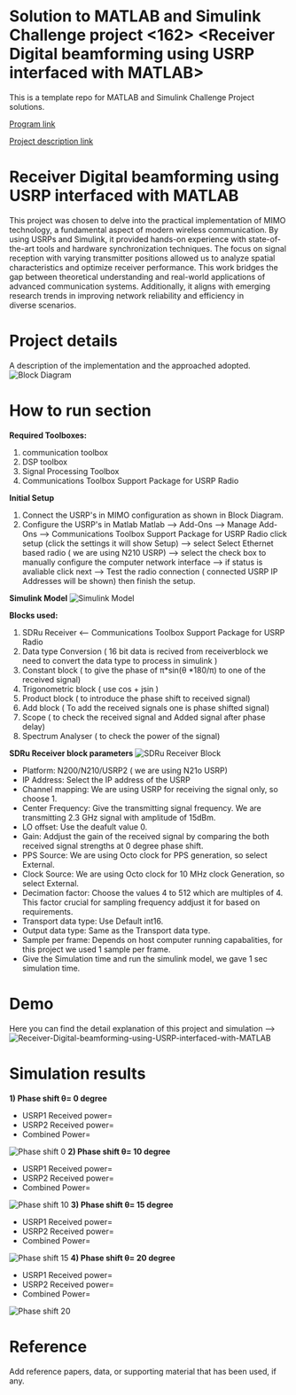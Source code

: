 # Solution to MATLAB and Simulink Challenge project <162> <Receiver Digital beamforming  using USRP interfaced with MATLAB>
This is a template repo for MATLAB and Simulink Challenge Project solutions.


[Program link](https://github.com/mathworks/MATLAB-Simulink-Challenge-Project-Hub)

[Project description link](https://github.com/mathworks/MATLAB-Simulink-Challenge-Project-Hub/tree/e86687edb8cdb038e7cf15bc09f95bea313c82c1/projects/Build%20a%20wireless%20communications%20link%20with%20software%20defined%20radio)

# Receiver Digital beamforming  using USRP interfaced with MATLAB
This project was chosen to delve into the practical implementation of MIMO technology, a fundamental aspect of modern wireless communication. By using USRPs and Simulink, it provided hands-on experience with state-of-the-art tools and hardware synchronization techniques. The focus on signal reception with varying transmitter positions allowed us to analyze spatial characteristics and optimize receiver performance. This work bridges the gap between theoretical understanding and real-world applications of advanced communication systems. Additionally, it aligns with emerging research trends in improving network reliability and efficiency in diverse scenarios.

# Project details
A description of the implementation and the approached adopted.
![Block Diagram](MIMO.png "Block Diagram of MIMO configuration")

# How to run section
**Required Toolboxes:**
1) communication toolbox
2) DSP toolbox
3) Signal Processing Toolbox
4) Communications Toolbox Support Package for USRP Radio

**Initial Setup**
1) Connect the USRP's in MIMO configuration  as shown in Block Diagram.
2) Configure the USRP's in Matlab
    Matlab --> Add-Ons --> Manage Add-Ons --> Communications Toolbox Support Package for USRP Radio click setup (click the settings it will show Setup) --> select Select Ethernet based radio ( we are using N210 USRP) --> select the check box to manually configure the computer network interface --> if status is avaliable click next --> Test the radio connection ( connected USRP IP Addresses will be shown) then finish the setup.

**Simulink Model**
![Simulink Model](Simulink_Model_Block_diagram.png "Simulink Model Block diagram")

**Blocks used:**
1) SDRu Receiver  <-- Communications Toolbox Support Package for USRP Radio
2) Data type Conversion ( 16 bit data is recived from receiverblock we need to convert the data type to process in simulink )
3) Constant block ( to give the phase of π*sin(θ *180/π) to one of the received signal)
4) Trigonometric block ( use cos + jsin ) 
5) Product block ( to introduce the phase shift to received signal)
6) Add block ( To add the received signals one is phase shifted signal)
7) Scope ( to check the received signal and Added signal after phase delay)
8) Spectrum Analyser ( to check the power of the signal)

**SDRu Receiver block parameters**
![SDRu Receiver Block](SDRu_Receiver_Block.png "SDRu Receiver block parameters")

- Platform: N200/N210/USRP2 ( we are using N21o USRP)
- IP Address: Select the IP address of the USRP
- Channel mapping: We are using USRP for receiving the signal only, so choose 1.
- Center Frequency: Give the transmitting signal frequency. We are transmitting 2.3 GHz signal with amplitude of 15dBm.
- LO offset: Use the deafult value 0.
- Gain: Addjust the gain of the received signal by comparing the both received signal strengths at 0 degree phase shift.
- PPS Source: We are using Octo clock for PPS generation, so select External.
- Clock Source: We are using Octo clock for 10 MHz clock Generation, so select External.
- Decimation factor: Choose the values 4 to 512 which are multiples of 4. This factor crucial for sampling frequency addjust it for based on requirements.
- Transport data type: Use Default int16.
- Output data type: Same as the Transport data type.
- Sample per frame: Depends on host computer running capabalities, for this project we used 1 sample per frame.
- Give the Simulation time and run the simulink model, we gave 1 sec simulation time.
# Demo
Here you can find the detail explanation of this project and simulation --> ![Receiver-Digital-beamforming-using-USRP-interfaced-with-MATLAB
](https://drive.google.com/file/d/1MBm7_SqjuEqHJ_ImjQLpN-ywFEBipmkL/view)
# Simulation results
**1) Phase shift θ= 0 degree**
- USRP1 Received power=
- USRP2 Received power=
- Combined Power=

![Phase shift 0](phase0.png "Phase shift θ= 0 degree")
**2) Phase shift θ= 10 degree**
- USRP1 Received power=
- USRP2 Received power=
- Combined Power=

![Phase shift 10](phase10.png "Phase shift θ= 10 degree")
**3) Phase shift θ= 15 degree**
- USRP1 Received power=
- USRP2 Received power=
- Combined Power=

![Phase shift 15](phase15.png "Phase shift θ= 15 degree")
**4) Phase shift θ= 20 degree**
- USRP1 Received power=
- USRP2 Received power=
- Combined Power=

![Phase shift 20](phase20.png "Phase shift θ= 20 degree")
# Reference
Add reference papers, data, or supporting material that has been used, if any.
